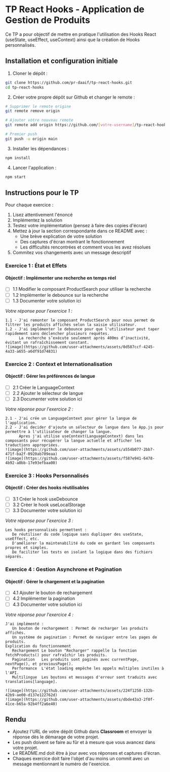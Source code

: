 # TP React Hooks - Application de Gestion de Produits

Ce TP a pour objectif de mettre en pratique l'utilisation des Hooks React (useState, useEffect, useContext) ainsi que la création de Hooks personnalisés.

## Installation et configuration initiale

1. Cloner le dépôt :
```bash
git clone https://github.com/pr-daaif/tp-react-hooks.git
cd tp-react-hooks
```

2. Créer votre propre dépôt sur Github et changer le remote :
```bash
# Supprimer le remote origine
git remote remove origin

# Ajouter votre nouveau remote
git remote add origin https://github.com/[votre-username]/tp-react-hooks.git

# Premier push
git push -u origin main
```

3. Installer les dépendances :
```bash
npm install
```

4. Lancer l'application :
```bash
npm start
```

## Instructions pour le TP

Pour chaque exercice :
1. Lisez attentivement l'énoncé
2. Implémentez la solution
3. Testez votre implémentation (pensez à faire des copies d'écran)
4. Mettez à jour la section correspondante dans ce README avec :
   - Une brève explication de votre solution
   - Des captures d'écran montrant le fonctionnement
   - Les difficultés rencontrées et comment vous les avez résolues
5. Commitez vos changements avec un message descriptif

### Exercice 1 : État et Effets 
#### Objectif : Implémenter une recherche en temps réel

- [ ] 1.1 Modifier le composant ProductSearch pour utiliser la recherche
- [ ] 1.2 Implémenter le debounce sur la recherche
- [ ] 1.3 Documenter votre solution ici

_Votre réponse pour l'exercice 1 :_
```
1.1 - J'ai remonter le composant ProductSearch pour nous permet de filtrer les produits affichés selon la saisie utilisateur.
1.2 - J'ai implémenter le debounce pour que l'utilisateur peut taper rapidement sans déclencher plusieurs requêtes.
      La recherche s’exécute seulement après 400ms d’inactivité, évitant un rafraîchissement constant.
![image](https://github.com/user-attachments/assets/0d587ccf-4245-4a33-a655-a6df91d74831)

```

### Exercice 2 : Context et Internationalisation
#### Objectif : Gérer les préférences de langue

- [ ] 2.1 Créer le LanguageContext
- [ ] 2.2 Ajouter le sélecteur de langue
- [ ] 2.3 Documenter votre solution ici

_Votre réponse pour l'exercice 2 :_
```
2.1 - J'ai crée un LanguageContext pour gérer la langue de l'application.
2.2 - J'ai decider d'ajoute un sélecteur de langue dans le App.js pour permettre à l'utilisateur de changer la langue.
      Apres j'ai utilise useContext(LanguageContext) dans les composants pour récupérer la langue actuelle et afficher les traductions appropriées.
![image](https://github.com/user-attachments/assets/a554b077-2bb7-471f-ba2f-0920ab709eaa)
![image](https://github.com/user-attachments/assets/f587e941-6478-4b92-a0bb-17e93efbaa00)

```

### Exercice 3 : Hooks Personnalisés
#### Objectif : Créer des hooks réutilisables

- [ ] 3.1 Créer le hook useDebounce
- [ ] 3.2 Créer le hook useLocalStorage
- [ ] 3.3 Documenter votre solution ici

_Votre réponse pour l'exercice 3 :_
```
Les hooks personnalisés permettent :
   De réutiliser du code logique sans dupliquer des useState, useEffect, etc.
   D'améliorer la maintenabilité du code en gardant les composants propres et simples.
   De faciliter les tests en isolant la logique dans des fichiers séparés.
```

### Exercice 4 : Gestion Asynchrone et Pagination
#### Objectif : Gérer le chargement et la pagination

- [ ] 4.1 Ajouter le bouton de rechargement
- [ ] 4.2 Implémenter la pagination
- [ ] 4.3 Documenter votre solution ici

_Votre réponse pour l'exercice 4 :_
```
J'ai implémenté :
   Un bouton de rechargement : Permet de recharger les produits affichés.
   Un système de pagination : Permet de naviguer entre les pages de produits.
Explication du fonctionnement
   Rechargement	Le bouton "Recharger" rappelle la fonction fetchProducts() pour rafraîchir les produits.
   Pagination	Les produits sont paginés avec currentPage, nextPage(), et previousPage().
   Performance	L'état loading empêche les appels multiples inutiles à l'API.
   Multilingue	Les boutons et messages d'erreur sont traduits avec translations[language].

![image](https://github.com/user-attachments/assets/224f1258-132b-42b9-ae00-d137e122762d)
![image](https://github.com/user-attachments/assets/dbde43a3-2f0f-41ce-b65a-92b4ff2a6e40)

```

## Rendu

- Ajoutez l'URL de votre dépôt Github dans  **Classroom** et envoyer la réponse dès le démarage de votre projet.
- Les push doivent se faire au fûr et à mesure que vous avancez dans votre projet.
- Le README.md doit être à jour avec vos réponses et captures d'écran. 
- Chaques exercice doit faire l'objet d'au moins un commit avec un message mentionnant le numéro de l'exercice.
